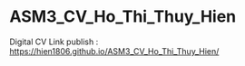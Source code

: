 # ASM3_CV_Ho_Thi_Thuy_Hien
Digital CV
Link publish : https://hien1806.github.io/ASM3_CV_Ho_Thi_Thuy_Hien/
